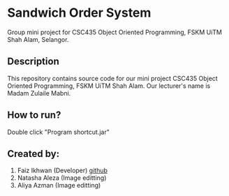 # Sandwich Order System
Group mini project for CSC435 Object Oriented Programming, FSKM UiTM Shah Alam, Selangor.

## Description 
This repository contains source code for our mini project 
CSC435 Object Oriented Programming, FSKM UiTM Shah Alam. 
Our lecturer's name is Madam Zulaile Mabni.

## How to run?
Double click "Program shortcut.jar"

## Created by:
1.	Faiz Ikhwan (Developer) [github](https://github.com/FaizIkhwan)
2.	Natasha Aleza (Image editting)
3.  Aliya Azman (Image editting)
